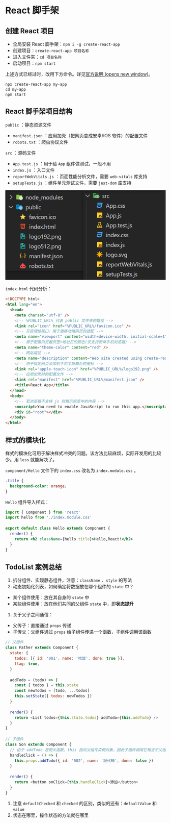 # React 脚手架

## 创建 React 项目

- 全局安装 React 脚手架：`npm i -g create-react-app`
- 创建项目：`create-react-app 项目名称`
- 进入文件夹：`cd 项目名称`
- 启动项目：`npm start`

上述方式已经过时，改用下方命令。详见[官方说明 (opens new window)](https://create-react-app.dev/docs/getting-started)。

```shell
npx create-react-app my-app
cd my-app
npm start
```

## React 脚手架项目结构

`public` ：静态资源文件

- `manifest.json` ：应用加壳（把网页变成安卓/IOS 软件）的配置文件
- `robots.txt` ：爬虫协议文件

`src` ：源码文件

- `App.test.js` ：用于给 `App` 组件做测试，一般不用
- `index.js` ：入口文件
- `reportWebVitals.js` ：页面性能分析文件，需要 `web-vitals` 库支持
- `setupTests.js` ：组件单元测试文件，需要 `jest-dom` 库支持

![React-cli structure](../assets/img/React-cli.png)

`index.html` 代码分析：

```html
<!DOCTYPE html>
<html lang="en">
  <head>
    <meta charset="utf-8" />
    <!-- %PUBLIC_URL% 代表 public 文件夹的路径 -->
    <link rel="icon" href="%PUBLIC_URL%/favicon.ico" />
    <!-- 开启理想视口，用于做移动端网页的适配 -->
    <meta name="viewport" content="width=device-width, initial-scale=1" />
    <!-- 用于配置浏览器页签+地址栏的颜色(仅支持安卓手机浏览器) -->
    <meta name="theme-color" content="red" />
    <!-- 网站描述 -->
    <meta name="description" content="Web site created using create-react-app" />
    <!-- 用于指定网页添加到手机主屏幕后的图标 -->
    <link rel="apple-touch-icon" href="%PUBLIC_URL%/logo192.png" />
    <!-- 应用加壳时的配置文件 -->
    <link rel="manifest" href="%PUBLIC_URL%/manifest.json" />
    <title>React App</title>
  </head>
  <body>
    <!-- 若浏览器不支持 js 则展示标签中的内容 -->
    <noscript>You need to enable JavaScript to run this app.</noscript>
    <div id="root"></div>
  </body>
</html>
```

## 样式的模块化

样式的模块化可用于解决样式冲突的问题。该方法比较麻烦，实际开发用的比较少。用 `less` 就能解决了。

`component/Hello` 文件下的 `index.css` 改名为 `index.module.css` 。

```css
.title {
  background-color: orange;
}
```

`Hello` 组件导入样式：

```jsx
import { Component } from 'react'
import hello from './index.module.css'

export default class Hello extends Component {
  render() {
    return <h2 className={hello.title}>Hello,React!</h2>
  }
}
```

## TodoList 案例总结

1. 拆分组件、实现静态组件，注意：`className` 、`style` 的写法
2. 动态初始化列表，如何确定将数据放在哪个组件的 `state` 中？

- 某个组件使用：放在其自身的 `state` 中
- 某些组件使用：放在他们共同的父组件 `state` 中，即**状态提升**

1. 关于父子之间通信：

- 父传子：直接通过 `props` 传递
- 子传父：父组件通过 `props` 给子组件传递一个函数，子组件调用该函数

```js
// 父组件
class Father extends Component {
  state: {
    todos: [{ id: '001', name: '吃饭', done: true }],
    flag: true,
  }

  addTodo = (todo) => {
    const { todos } = this.state
    const newTodos = [todo, ...todos]
    this.setState({ todos: newTodos })
  }

  render() {
    return <List todos={this.state.todos} addTodo={this.addTodo} />
  }
}

// 子组件
class Son extends Component {
  // 由于 addTodo 是箭头函数，this 指向父组件实例对象，因此子组件调用它相当于父组件实例在调用
  handleClick = () => {
    this.props.addTodo({ id: '002', name: '敲代码', done: false })
  }

  render() {
    return <button onClick={this.handleClick}>添加</button>
  }
}
```

1. 注意 `defaultChecked` 和 `checked` 的区别，类似的还有：`defaultValue` 和 `value`
2. 状态在哪里，操作状态的方法就在哪里